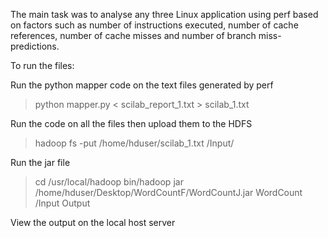 The main task was to analyse any three Linux application using perf
based on factors such as number of instructions executed, number of
cache references, number of cache misses and number of branch
miss-predictions.

To run the files:

Run the python mapper code on the text files generated by perf
>python mapper.py < scilab_report_1.txt > scilab_1.txt

Run the code on all the files then upload them to the HDFS
>hadoop fs -put /home/hduser/scilab_1.txt /Input/

Run the jar file
>cd /usr/local/hadoop
>bin/hadoop jar /home/hduser/Desktop/WordCountF/WordCountJ.jar WordCount /Input Output

View the output on the local host server